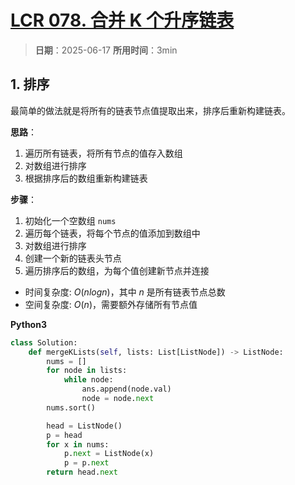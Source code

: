 # [LCR 078. 合并 K 个升序链表](https://leetcode.cn/problems/vvXgSW/description/)

> **日期**：2025-06-17
> **所用时间**：3min

## 1. 排序

最简单的做法就是将所有的链表节点值提取出来，排序后重新构建链表。

**思路**：
1. 遍历所有链表，将所有节点的值存入数组
2. 对数组进行排序
3. 根据排序后的数组重新构建链表

**步骤**：
1. 初始化一个空数组 `nums`
2. 遍历每个链表，将每个节点的值添加到数组中
3. 对数组进行排序
4. 创建一个新的链表头节点
5. 遍历排序后的数组，为每个值创建新节点并连接

- 时间复杂度: $O(nlogn)$，其中 $n$ 是所有链表节点总数
- 空间复杂度: $O(n)$，需要额外存储所有节点值

**Python3**

```python
class Solution:
    def mergeKLists(self, lists: List[ListNode]) -> ListNode:
        nums = []
        for node in lists:
            while node:
                ans.append(node.val)
                node = node.next
        nums.sort()

        head = ListNode()
        p = head
        for x in nums:
            p.next = ListNode(x)
            p = p.next
        return head.next
```